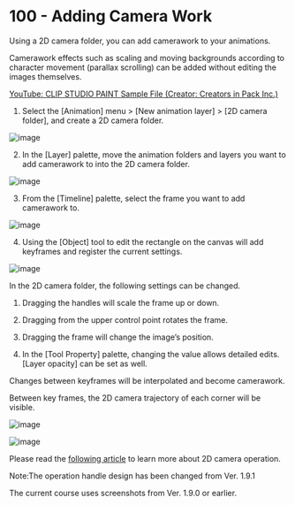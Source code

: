 # 100 - Adding Camera Work

Using a 2D camera folder, you can add camerawork to your animations.

Camerawork effects such as scaling and moving backgrounds according to character movement (parallax scrolling) can be added without editing the images themselves.

[YouTube: CLIP STUDIO PAINT Sample File (Creator: Creators in Pack Inc.)](https://www.youtube.com/watch?v=ALB9adfgJ6I&embeds_referring_euri=https%3A%2F%2Ftips.clip-studio.com%2F&feature=emb_imp_woyt)

1. Select the [Animation] menu > [New animation layer] > [2D camera folder], and create a 2D camera folder.

![image](https://github.com/vanHeemstraSystems/clip-studio-paint/assets/1499433/cad20f91-8006-4c30-8860-c313be6e1f4c)

2. In the [Layer] palette, move the animation folders and layers you want to add camerawork to into the 2D camera folder.

![image](https://github.com/vanHeemstraSystems/clip-studio-paint/assets/1499433/5e081496-7f4b-472b-9344-71033a31b1cb)

3. From the [Timeline] palette, select the frame you want to add camerawork to.

![image](https://github.com/vanHeemstraSystems/clip-studio-paint/assets/1499433/b4c0f326-4a0e-4220-86ea-afc0ab7bfb98)

4. Using the [Object] tool to edit the rectangle on the canvas will add keyframes and register the current settings.

![image](https://github.com/vanHeemstraSystems/clip-studio-paint/assets/1499433/5db2ef61-80a8-4201-a12f-1b7b9a589a36)

In the 2D camera folder, the following settings can be changed.

1. Dragging the handles will scale the frame up or down.

2. Dragging from the upper control point rotates the frame.

3. Dragging the frame will change the image’s position.

4. In the [Tool Property] palette, changing the value allows detailed edits. [Layer opacity] can be set as well.

Changes between keyframes will be interpolated and become camerawork.

Between key frames, the 2D camera trajectory of each corner will be visible.

![image](https://github.com/vanHeemstraSystems/clip-studio-paint/assets/1499433/6b203a1e-3697-4b0f-b05a-7560b653ff36)

![image](https://github.com/vanHeemstraSystems/clip-studio-paint/assets/1499433/587f75d0-d198-4e96-a13c-c33663e59a71)

Please read the [following article](https://tips.clip-studio.com/en-us/articles/1383) to learn more about 2D camera operation.

Note:The operation handle design has been changed from Ver. 1.9.1

The current course uses screenshots from Ver. 1.9.0 or earlier.
